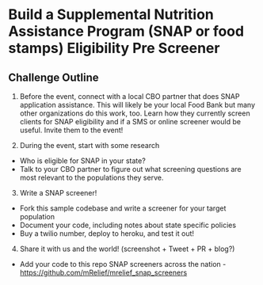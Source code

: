 # Build a Supplemental Nutrition Assistance Program (SNAP or food stamps) Eligibility Pre Screener




## Challenge Outline

1. Before the event, connect with a local CBO partner that does SNAP application assistance. This will likely be your local Food Bank but many other organizations do this work, too. Learn how they currently screen clients for SNAP eligibility and if a SMS or online screener would be useful. Invite them to the event!

2. During the event, start with some research
- Who is eligible for SNAP in your state?
- Talk to your CBO partner to figure out what screening questions are most relevant to the populations they serve.

3. Write a SNAP screener!
- Fork this sample codebase and write a screener for your target population
- Document your code, including notes about state specific policies
- Buy a twilio number, deploy to heroku, and test it out!

4. Share it with us and the world! (screenshot + Tweet + PR + blog?)
- Add your code to this repo SNAP screeners across the nation - https://github.com/mRelief/mrelief_snap_screeners
